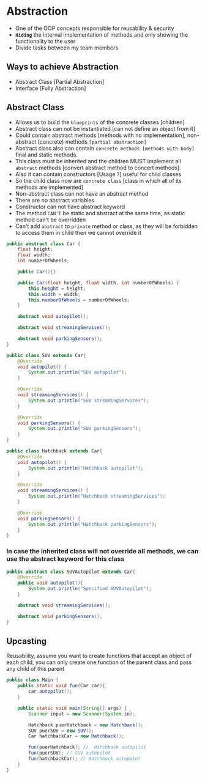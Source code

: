 # Abstraction
- One of the OOP concepts responsible for reusability & security
- **`Hiding`** the internal implementation of methods and only showing the functionality to the user
- Divide tasks between my team members

## Ways to achieve Abstraction
- Abstract Class [Partial Abstraction]
- Interface [Fully Abstraction]

## Abstract Class
- Allows us to build the `blueprints` of the concrete classes [children]
- Abstract class can not be instantiated [can not define an object from it]
- Could contain abstract methods [methods with no implementation], non-abstract (concrete) methods `[partial abstraction]`
- Abstract class also can contain `concrete methods [methods with body]` final and static methods.
- This class must be inherited and the children MUST implement all `abstract` methods [convert abstract method to concert methods].
- Also it can contain constructors [Usage ?] useful for child classes
- So the child class now are `concrete class` [class in which all of its methods are implemented]
- Non-abstract class can not have an abstract method
- There are no abstract variables
- Constructor can not have abstract keyword
- The method `CAN'T` be static and abstract at the same time, as static method can't be overridden
- Can't add `abstract` to `private` method or class, as they will be forbidden to access them in child then we cannot override it

```java
public abstract class Car {
    float height;
    float width;
    int numberOfWheels;

    public Car(){}

    public Car(float height, float width, int numberOfWheels) {
        this.height = height;
        this.width = width;
        this.numberOfWheels = numberOfWheels;
    }

    abstract void autopilot();

    abstract void streamingServices();

    abstract void parkingSensors();
}
```
```java
public class SUV extends Car{
    @Override
    void autopilot() {
        System.out.println("SUV autopilot");
    }

    @Override
    void streamingServices() {
        System.out.println("SUV streamingServices");
    }

    @Override
    void parkingSensors() {
        System.out.println("SUV parkingSensors");
    }
}
```
```java
public class Hatchback extends Car{
    @Override
    void autopilot() {
        System.out.println("Hatchback autopilot");
    }

    @Override
    void streamingServices() {
        System.out.println("Hatchback streamingServices");
    }

    @Override
    void parkingSensors() {
        System.out.println("Hatchback parkingSensors");
    }
}
```


### **In case the inherited class will not override all methods, we can use the abstract keyword for this class**
```java
public abstract class SUVAutopilot extends Car{
    @Override
    public void autopilot(){
        System.out.println("Specified SUVAutopilot");
    }

    abstract void streamingServices();

    abstract void parkingSensors();
}
```


## Upcasting
Reusability, assume you want to create functions that accept an object of each child, you can only create one function of the parent class and pass any child of this parent
```java
public class Main {
    public static void fun(Car car){
        car.autopilot();
    }

    public static void main(String[] args) {
        Scanner input = new Scanner(System.in);

        Hatchback puerHatchback = new Hatchback();
        SUV puerSUV = new SUV();
        Car hatchbackCar = new Hatchback();

        fun(puerHatchback); //  Hatchback autopilot
        fun(puerSUV); // SUV autopilot
        fun(hatchbackCar); // Hatchback autopilot
    }
}
```

